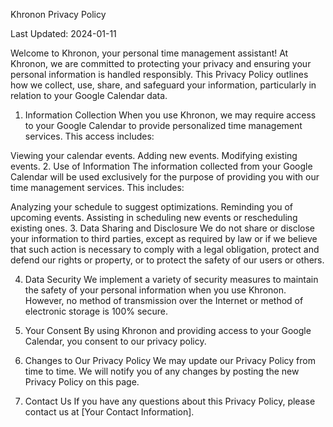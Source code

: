 Khronon Privacy Policy

Last Updated: 2024-01-11

Welcome to Khronon, your personal time management assistant! At Khronon, we are committed to protecting your privacy and ensuring your personal information is handled responsibly. This Privacy Policy outlines how we collect, use, share, and safeguard your information, particularly in relation to your Google Calendar data.

1. Information Collection
When you use Khronon, we may require access to your Google Calendar to provide personalized time management services. This access includes:

Viewing your calendar events.
Adding new events.
Modifying existing events.
2. Use of Information
The information collected from your Google Calendar will be used exclusively for the purpose of providing you with our time management services. This includes:

Analyzing your schedule to suggest optimizations.
Reminding you of upcoming events.
Assisting in scheduling new events or rescheduling existing ones.
3. Data Sharing and Disclosure
We do not share or disclose your information to third parties, except as required by law or if we believe that such action is necessary to comply with a legal obligation, protect and defend our rights or property, or to protect the safety of our users or others.

4. Data Security
We implement a variety of security measures to maintain the safety of your personal information when you use Khronon. However, no method of transmission over the Internet or method of electronic storage is 100% secure.

5. Your Consent
By using Khronon and providing access to your Google Calendar, you consent to our privacy policy.

6. Changes to Our Privacy Policy
We may update our Privacy Policy from time to time. We will notify you of any changes by posting the new Privacy Policy on this page.

7. Contact Us
If you have any questions about this Privacy Policy, please contact us at [Your Contact Information].
